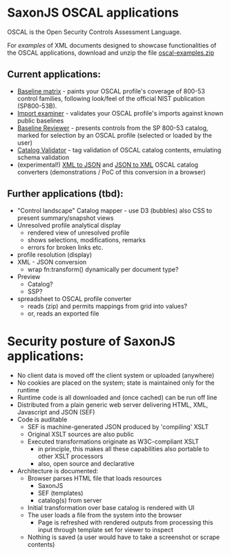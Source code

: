 
# SaxonJS OSCAL applications

OSCAL is the Open Security Controls Assessment Language.

For *examples* of XML documents designed to showcase functionalities of the OSCAL applications, download and unzip the file [oscal-examples.zip](oscal-examples.zip "oscal-examples.zip")

## Current applications:

* [Baseline matrix](baseline-matrix) - paints your OSCAL profile's coverage of 800-53 control families, following look/feel of the official NIST publication (SP800-53B).
* [Import examiner](import-examiner) - validates your OSCAL profile's imports against known public baselines
* [Baseline Reviewer](baseline-reviewer) - presents controls from the SP 800-53 catalog, marked for selection by an OSCAL profile (selected or loaded by the user)
* [Catalog Validator](validator/catalog.html) - tag validation of OSCAL catalog contents, emulating schema validation
* (experimental!) [XML to JSON](format-converter/convert-xml2json.html) and [JSON to XML](format-converter/convert-json2xml.html) OSCAL catalog converters (demonstrations / PoC of this conversion in a browser)
 
## Further applications (tbd):

- "Control landscape" Catalog mapper - use D3 (bubbles) also CSS to present summary/snapshot views
- Unresolved profile analytical display
  - rendered view of unresolved profile
  - shows selections, modifications, remarks
  - errors for broken links etc.
- profile resolution (display)
- XML - JSON conversion
  - wrap fn:transform() dynamically per document type?
- Preview
  - Catalog?
  - SSP?
- spreadsheet to OSCAL profile converter
  - reads (zip) and permits mappings from grid into values?
  - or, reads an exported file

# Security posture of SaxonJS applications:

* No client data is moved off the client system or uploaded (anywhere)
* No cookies are placed on the system; state is maintained only for the runtime
* Runtime code is all downloaded and (once cached) can be run off line
* Distributed from a plain generic web server delivering HTML, XML, Javascript and JSON (SEF)
* Code is auditable
  * SEF is machine-generated JSON produced by 'compiling' XSLT
  * Original XSLT sources are also public
  * Executed transformations originate as W3C-compliant XSLT
    * in principle, this makes all these capabilities also portable to other XSLT processors
    * also, open source and declarative
* Architecture is documented:
  * Browser parses HTML file that loads resources
    * SaxonJS
    * SEF (templates)
    * catalog(s) from server
  * Initial transformation over base catalog is rendered with UI
  * The user loads a file from the system into the browser
    * Page is refreshed with rendered outputs from processing this input through template set for viewer to inspect
  * Nothing is saved (a user would have to take a screenshot or scrape contents)

